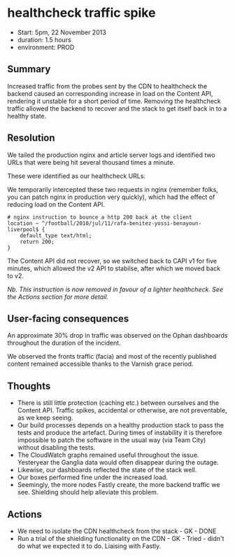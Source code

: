 
# healthcheck traffic spike

- Start: 5pm, 22 November 2013
- duration: 1.5 hours
- environment: PROD

## Summary

Increased traffic from the probes sent by the CDN to healthcheck the backend caused an corresponding increase in load on the Content API, rendering it unstable for
a short period of time. Removing the healthcheck traffic allowed the backend to recover and the stack to get itself back in to a healthy state.

## Resolution

We tailed the production nginx and article server logs and identified two URLs that were being hit several thousand times a minute.

These were identified as our healthcheck URLs.

We temporarily intercepted these two requests in nginx (remember folks, you can patch nginx in production very quickly), which had the effect of
reducing load on the Content API.

```
# nginx instruction to bounce a http 200 back at the client
location ~ ^/football/2010/jul/11/rafa-benitez-yossi-benayoun-liverpool$ {
    default_type text/html;
    return 200;
}
```

The Content API did not recover, so we switched back to CAPI v1 for five minutes, which allowed the v2 API to stabilse, after which we moved back to v2. 

_Nb. This instruction is now removed in favour of a lighter healthcheck. See the Actions section for more detail._

## User-facing consequences

An approximate 30% drop in traffic was observed on the Ophan dashboards throughout the duration of the incident.

We observed the fronts traffic (facia) and most of the recently published content remained accessible thanks to the Varnish grace period.

## Thoughts

- There is still little protection (caching etc.) between ourselves and the Content API. Traffic spikes, accidental or otherwise, are not preventable, as we
  keep seeing.
- Our build processes depends on a healthy production stack to pass the tests and produce the artefact. During times of instability it is therefore
  impossible to patch the software in the usual way (via Team City) without disabling the tests.
- The CloudWatch graphs remained useful throughout the issue. Yesteryear the Ganglia data would often disappear during the outage.
- Likewise, our dashboards reflected the state of the stack well.
- Our boxes performed fine under the increased load.
- Seemingly, the more nodes Fastly create, the more backend traffic we see. Shielding should help alleviate this problem. 

## Actions

- We need to isolate the CDN healthcheck from the stack - GK - DONE
- Run a trial of the shielding functionality on the CDN - GK - Tried - didn't do what we expected it to do. Liaising with Fastly. 

